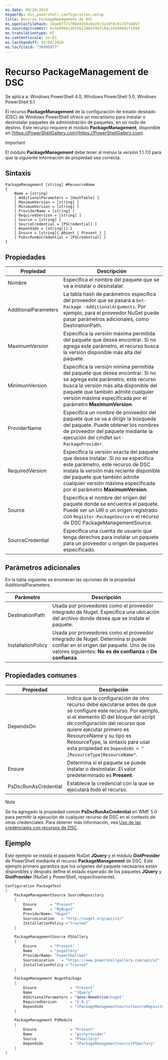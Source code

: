 ```yaml
---
ms.date: 09/20/2019
keywords: dsc,powershell,configuration,setup
title: Recurso PackageManagement de DSC
ms.openlocfilehash: 28ae8772170bd4559c8a19c3a1df8c9118734857
ms.sourcegitcommit: bc9a4904c2b1561386d748fc9ac242699d2f1694
ms.translationtype: HT
ms.contentlocale: es-ES
ms.lasthandoff: 02/04/2020
ms.locfileid: "76995977"
---
```

# <a name="dsc-packagemanagement-resource"></a>Recurso PackageManagement de DSC

Se aplica a: Windows PowerShell 4.0, Windows PowerShell 5.0, Windows PowerShell 5.1

El recurso **PackageManagement** de la configuración de estado deseado (DSC) de Windows PowerShell ofrece un mecanismo para instalar o desinstalar paquetes de administración de paquetes, en un nodo de destino. Este recurso requiere el módulo **PackageManagement**, disponible en [https://PowerShellGallery.com](https://PowerShellGallery.com).

> [!IMPORTANT]
> El módulo **PackageManagement** debe tener al menos la versión 1.1.7.0 para que la siguiente información de propiedad sea correcta.

## <a name="syntax"></a>Sintaxis

```Syntax
PackageManagement [string] #ResourceName
{
    Name = [string]
    [ AdditionalParameters = [HashTable] ]
    [ MaximumVersion = [string] ]
    [ MinimumVersion = [string] ]
    [ ProviderName = [string] ]
    [ RequiredVersion = [string] ]
    [ Source = [string] ]
    [ SourceCredential = [PSCredential] ]
    [ DependsOn = [string[]] ]
    [ Ensure = [string]{ Absent | Present } ]
    [ PsDscRunAsCredential = [PSCredential] ]
}
```

## <a name="properties"></a>Propiedades

|Propiedad |Descripción |
|---|---|
|Nombre |Especifica el nombre del paquete que se va a instalar o desinstalar. |
|AdditionalParameters |La tabla hash de parámetros específica del proveedor que se pasará a `Get-Package -AdditionalArguments`. Por ejemplo, para el proveedor NuGet puede pasar parámetros adicionales, como DestinationPath. |
|MaximumVersion |Especifica la versión máxima permitida del paquete que desea encontrar. Si no agrega este parámetro, el recurso busca la versión disponible más alta del paquete. |
|MinimumVersion |Especifica la versión mínima permitida del paquete que desea encontrar. Si no se agrega este parámetro, este recurso busca la versión más alta disponible del paquete que también admite cualquier versión máxima especificada por el parámetro **MaximumVersion**. |
|ProviderName |Especifica un nombre de proveedor del paquete que se va a dirigir la búsqueda del paquete. Puede obtener los nombres de proveedor del paquete mediante la ejecución del cmdlet `Get-PackageProvider`. |
|RequiredVersion |Especifica la versión exacta del paquete que desea instalar. Si no se especifica este parámetro, este recurso de DSC instala la versión más reciente disponible del paquete que también admite cualquier versión máxima especificada por el parámetro **MaximumVersion**. |
|Source |Especifica el nombre del origen del paquete donde se encuentra el paquete. Puede ser un URI o un origen registrado con `Register-PackageSource` o el recurso de DSC PackageManagementSource. |
|SourceCredential |Especifica una cuenta de usuario que tenga derechos para instalar un paquete para un proveedor u origen de paquetes especificado. |

## <a name="additional-parameters"></a>Parámetros adicionales

En la tabla siguiente se enumeran las opciones de la propiedad AdditionalParameters.

|Parámetro |Descripción |
|---|---|
|DestinationPath |Usada por proveedores como el proveedor integrado de Nuget. Especifica una ubicación del archivo donde desea que se instale el paquete. |
|InstallationPolicy |Usada por proveedores como el proveedor integrado de Nuget. Determina si puede confiar en el origen del paquete. Uno de los valores siguientes: **No es de confianza** o **De confianza**. |

## <a name="common-properties"></a>Propiedades comunes

|Propiedad |Descripción |
|---|---|
|DependsOn |Indica que la configuración de otro recurso debe ejecutarse antes de que se configure este recurso. Por ejemplo, si el elemento ID del bloque del script de configuración del recurso que quiere ejecutar primero es ResourceName y su tipo es ResourceType, la sintaxis para usar esta propiedad es `DependsOn = "[ResourceType]ResourceName"`. |
|Ensure |Determina si el paquete se puede instalar o desinstalar. El valor predeterminado es **Present**. |
|PsDscRunAsCredential |Establece la credencial con la que se ejecutará todo el recurso. |

> [!NOTE]
> Se ha agregado la propiedad común **PsDscRunAsCredential** en WMF 5.0 para permitir la ejecución de cualquier recurso de DSC en el contexto de otras credenciales. Para obtener más información, vea [Uso de las credenciales con recursos de DSC](../../../configurations/runasuser.md).

## <a name="example"></a>Ejemplo

Este ejemplo se instala el paquete NuGet **JQuery** y el módulo **GistProvider** de PowerShell mediante el recurso **PackageManagement** de DSC. Este ejemplo primero garantiza que los orígenes del paquete necesarios están disponibles y después define el estado esperado de los paquetes **JQuery** y **GistProvider** (NuGet y PowerShell, respectivamente).

```powershell
Configuration PackageTest
{
    PackageManagementSource SourceRepository
    {
        Ensure      = "Present"
        Name        = "MyNuget"
        ProviderName= "Nuget"
        SourceLocation   = "http://nuget.org/api/v2/"
        InstallationPolicy ="Trusted"
    }

    PackageManagementSource PSGallery
    {
        Ensure      = "Present"
        Name        = "psgallery"
        ProviderName= "PowerShellGet"
        SourceLocation   = "https://www.powershellgallery.com/api/v2"
        InstallationPolicy ="Trusted"
    }

    PackageManagement NugetPackage
    {
        Ensure               = "Present"
        Name                 = "JQuery"
        AdditionalParameters = "$env:HomeDrive\nuget"
        RequiredVersion      = "2.0.1"
        DependsOn            = "[PackageManagementSource]SourceRepository"
    }

    PackageManagement PSModule
    {
        Ensure               = "Present"
        Name                 = "gistprovider"
        Source               = "PSGallery"
        DependsOn            = "[PackageManagementSource]PSGallery"
    }
}
```